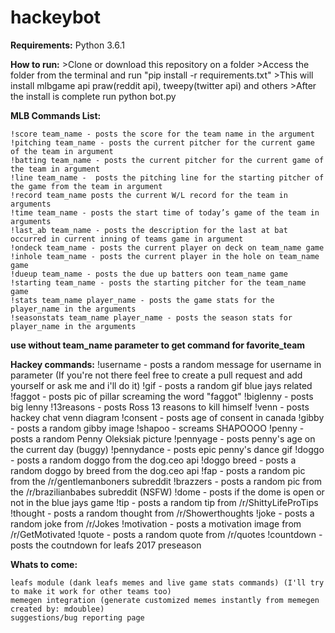 
# hackeybot

**Requirements:**
  Python 3.6.1

**How to run:**
    >Clone or download this repository on a folder
    >Access the folder from the terminal and run "pip install -r requirements.txt"
    >This will install mlbgame api praw(reddit api), tweepy(twitter api) and others
    >After the install is complete run python bot.py

**MLB Commands List:**

    !score team_name - posts the score for the team name in the argument
    !pitching team_name - posts the current pitcher for the current game of the team in argument
    !batting team_name - posts the current pitcher for the current game of the team in argument
    !line team_name -  posts the pitching line for the starting pitcher of the game from the team in argument
    !record team_name posts the current W/L record for the team in arguments
    !time team_name - posts the start time of today’s game of the team in arguments
    !last_ab team_name - posts the description for the last at bat occurred in current inning of teams game in argument
    !ondeck team_name - posts the current player on deck on team_name game
    !inhole team_name - posts the current player in the hole on team_name game
    !dueup team_name - posts the due up batters oon team_name game
    !starting team_name - posts the starting pitcher for the team_name game
    !stats team_name player_name - posts the game stats for the player_name in the arguments
    !seasonstats team_name player_name - posts the season stats for player_name in the arguments

**use without team_name parameter to get command for favorite_team**

**Hackey commands:**
    !username - posts a random message for username in parameter (If you're not there feel free to create a pull request and add yourself or ask me and i'll do it)
    !gif - posts a random gif blue jays related
    !faggot - posts pic of pillar screaming the word "faggot"
    !biglenny - posts big lenny
    !13reasons - posts Ross 13 reasons to kill himself
    !venn - posts hackey chat venn diagram
    !consent - posts age of consent in canada
    !gibby - posts a random gibby image
    !shapoo - screams SHAPOOOO
    !penny - posts a random Penny Oleksiak picture
    !pennyage - posts penny's age on the current day (buggy)
    !pennydance - posts epic penny's dance gif
    !doggo - posts a random doggo from the dog.ceo api
    !doggo breed - posts a random doggo by breed from the dog.ceo api
    !fap - posts a random pic from the /r/gentlemanboners subreddit
    !brazzers - posts a random pic from the /r/brazilianbabes subreddit (NSFW)
    !dome - posts if the dome is open or not in the blue jays game
    !tip - posts a random tip from /r/ShittyLifeProTips
    !thought - posts a random thought from /r/Showerthoughts
    !joke - posts a random joke from /r/Jokes
    !motivation - posts a motivation image from /r/GetMotivated
    !quote - posts a random quote from /r/quotes
    !countdown - posts the coutndown for leafs 2017 preseason

**Whats to come:**

    leafs module (dank leafs memes and live game stats commands) (I'll try to make it work for other teams too)
    memegen integration (generate customized memes instantly from memegen created by: mdoublee)
    suggestions/bug reporting page
